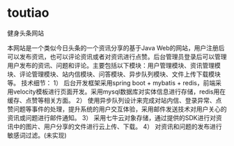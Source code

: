 # toutiao
 健身头条网站


  本网站是一个类似今日头条的一个资讯分享的基于Java Web的网站，用户注册后可以发布资讯，也可以评论资讯或者对资讯进行点赞。后台管理员登录后可以管理用户发布的资讯、问题和评论。主要包括以下模块：用户管理模块、资讯管理模块、评论管理模块、站内信模块、问答模块、异步队列模块、文件上传下载模块等。
技术细节：
1）	后台开发框架采用spring boot + mybatis + redis，前端采用velocity模板进行页面开发。采用mysql数据库对实体信息进行存储，redis用在缓存、点赞等相关方面。
2）	使用异步队列设计来完成对站内信、登录异常、点赞问题等事件的处理，提升系统的用户交互体验，采用邮件发送技术对用户关心的资讯或问题进行邮件通知。
3）	采用七牛云对象存储，通过提供的SDK进行对资讯中的图片、用户分享的文件进行云上传、下载。
4）	对资讯和问题的发布进行敏感词过滤。(未实现)
     

